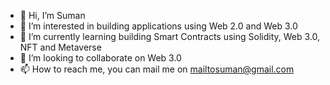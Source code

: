 - 👋 Hi, I’m Suman
- 👀 I’m interested in building applications using Web 2.0 and Web 3.0
- 🌱 I’m currently learning building Smart Contracts using Solidity, Web 3.0, NFT and Metaverse
- 💞️ I’m looking to collaborate on Web 3.0
- 📫 How to reach me, you can mail me on mailtosuman@gmail.com

<!---
mailtosuman/mailtosuman is a ✨ special ✨ repository because its `README.md` (this file) appears on your GitHub profile.
You can click the Preview link to take a look at your changes.
--->
